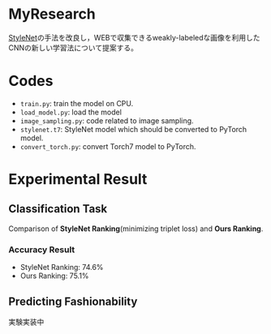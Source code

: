 # MyResearch
[StyleNet](http://hi.cs.waseda.ac.jp/~esimo/publications/SimoSerraCVPR2016.pdf)の手法を改良し，WEBで収集できるweakly-labeledな画像を利用したCNNの新しい学習法について提案する。

# Codes
- `train.py`: train the model on CPU.
- `load_model.py`: load the model
- `image_sampling.py`: code related to image sampling.
- `stylenet.t7`: StyleNet model which should be converted to PyTorch model.
- `convert_torch.py`: convert Torch7 model to PyTorch.

# Experimental Result
## Classification Task
Comparison of **StyleNet Ranking**(minimizing triplet loss) and **Ours Ranking**.

### Accuracy Result
- StyleNet Ranking: 74.6%
- Ours Ranking: 75.1%

## Predicting Fashionability
実験実装中
